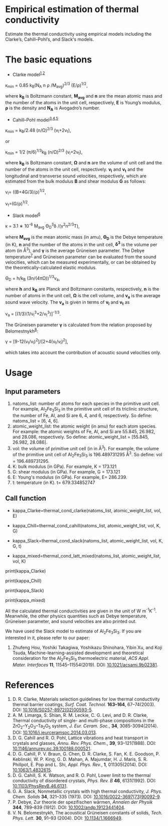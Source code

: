 # Empirical estimation of thermal conductivity
Estimate the thermal conductivity using empirical models including the Clarke’s, Cahill–Pohl’s, and  Slack's models.

# The basic equations

* Clarke model<sup>[1](https://doi.org/10.1016/S0257-8972(02)00593-5),[2](https://doi.org/10.1016/j.jeurceramsoc.2014.03.013)</sup>

&#954;<sub>min</sub>  = 0.85  k<sub>B</sub>(N<sub>A</sub> n &#961; /M<sub>avg</sub>)<sup>2/3</sup>  (E/&#961;)<sup>1/2</sup>,  

where **k<sub>B</sub>** is Boltzmann constant,  **M<sub>avg</sub>** and **n** are the mean atomic mass and the number of the atoms in the unit cell, respectively, **E** is Young’s modulus, **&#961;** is the density and **N<sub>A</sub>** is Avogadro’s number.

* Cahill–Pohl model<sup>[3](https://doi.org/10.1146/annurev.pc.39.100188.000521),[4](https://doi.org/10.1063/1.4832615),[5](https://doi.org/10.1103/PhysRevB.46.6131)</sup>

&#954;<sub>min</sub>  =  k<sub>B</sub>/2.48 (n/&#937;)<sup>2/3</sup>  (v<sub>l</sub>+2v<sub>t</sub>),              

or 

&#954;<sub>min</sub>  = 1/2 (&#960;/6)<sup>1/3</sup>k<sub>B</sub> (n/&#937;)<sup>2/3</sup>  (v<sub>l</sub>+2v<sub>t</sub>),

where **k<sub>B</sub>** is Boltzmann constant, **&#937;**  and **n** are the volume of unit cell and the number of the atoms in the unit cell, respectively. **v<sub>l</sub>** and **v<sub>t</sub>** and the longitudinal and  transverse sound  velocities, respectively, which are estimated from the bulk modulus **B** and shear modulus **G** as follows:

v<sub>l</sub>= ((B+4G/3)/&#961;)<sup>1/2</sup>,                  

v<sub>t</sub>=(G/&#961;)<sup>1/2</sup>.                 

* Slack model<sup>[6](https://doi.org/10.1016/0022-3697(73)90092-9)</sup>

&#954; = 3.1 &#8727; 10<sup>-6</sup> M<sub>avg</sub> &#920;<sub>D</sub><sup>3</sup>&#948; /(&#947;<sup>2</sup>n<sup>2/3</sup>T), 

where **M<sub>avg</sub>**  is the mean atomic mass (in amu), **&#920;<sub>D</sub>**  is the Debye temperature (in K), **n** and the number of the atoms in the unit cell, **&#948;<sup>3</sup>** is the volume per atom (in &#197;<sup>3</sup>), and **&#947;** is the average Gr&#252;neisen parameter. The Debye temperature<sup>[7](https://doi.org/10.1002/andp.19123441404)</sup> and Gr&#252;neisen parameter can be evaluated from the sound velocities, which can be measured experimentally, or can be obtained by the theoretically-calculated elastic modulus.

&#920;<sub>D</sub> = h/k<sub>B</sub> (3n/(4&#960;&#937;))<sup>1/3</sup>v<sub>a</sub>,  

where **h** and **k<sub>B</sub>** are Planck and Boltzmann constants, respectively, **n** is the number of atoms in the unit cell, **&#937;** is the cell volume, and **v<sub>a</sub>** is the average sound wave velocity. The **v<sub>a</sub>**  is given in terms of **v<sub>l</sub>** and **v<sub>t</sub>** as

v<sub>a</sub> = [(1/3)(1/v<sub>l</sub><sup>3</sup>+2/v<sub>t</sub><sup>3</sup>)]<sup>-1/3</sup>.  

The Gr&#252;neisen parameter **&#947;**  is calculated from the relation proposed by Belomestnykh<sup>[8](https://doi.org/10.1134/1.1666949)</sup>:

&#947; = [9-12(v<sub>t</sub>/v<sub>l</sub>)<sup>2</sup>]/[2+4(v<sub>t</sub>/v<sub>l</sub>)<sup>2</sup>],  

which takes into account the contribution of acoustic sound velocities only.

# Usage

## Input parameters

1. natoms_list:  number of atoms for each species in the primitive unit cell. For example, Al<sub>2</sub>Fe<sub>3</sub>Si<sub>3</sub> in the primitive unit cell of its triclinic structure, the number of  Fe, Al, and Si are 6, 4, and 6, respectively. So  define:   natoms_list = [6, 4, 6].
2. atomic_weight_list: the atomic weight (in amu) for each atom species. For example:  the atomic weights of Fe, Al, and Si are 55.845, 26.982, and 28.086, respectively. So define:  atomic_weight_list = [55.845, 26.982, 28.086].
3. vol: the volume of primitive unit cell (in in &#197;<sup>3</sup>).  For example, the volume of the primitive unit cell of   Al<sub>2</sub>Fe<sub>3</sub>Si<sub>3</sub>  is  196.489731295 &#197;<sup>3</sup>. So define: vol = 196.489731295.
4. K: bulk modulus (in GPa).  For example, K = 173.121
5. G: shear modulus (in GPa). For example, G = 173.121
6. E: Young's modulus (in GPa). For example,  E= 286.239.
7. t: temperature (in K). t= 679.334852747

## Call function

- kappa_Clarke=thermal_cond_clarke(natoms_list, atomic_weight_list, vol, E)

- kappa_Chill=thermal_cond_cahill(natoms_list, atomic_weight_list, vol, K, G)

- kappa_Slack=thermal_cond_slack(natoms_list, atomic_weight_list, vol, K, G, t)

- kappa_mixed=thermal_cond_latt_mixed(natoms_list, atomic_weight_list, vol, K)

print(kappa_Clarke)

print(kappa_Chill)

print(kappa_Slack)

print(kappa_mixed)

All the calculated thermal conductivities are given in the unit of W m<sup>-1</sup>K<sup>-1</sup>.  Meanwhile, the other physics quantities such as Debye temperature, Gr&#252;neisen parameter, and sound velocities are also printed out. 

We have used the Slack model to estimate of Al<sub>2</sub>Fe<sub>3</sub>Si<sub>3</sub>. If you are interested in it, please refer to our paper:

1. Zhufeng Hou, Yoshiki Takagiwa, Yoshikazu Shinohara, Yibin Xu, and Koji Tsuda, Machine-learning-assisted development and theoretical consideration for the Al<sub>2</sub>Fe<sub>3</sub>Si<sub>3</sub>  thermoelectric material, *ACS Appl. Mater. Interfaces* **11**, 11545–11554(2019). DOI: [10.1021/acsami.9b02381](https://doi.org/10.1021/acsami.9b02381).


# References

1. D. R. Clarke, Materials selection guidelines for low thermal conductivity thermal barrier coatings, *Surf. Coat. Technol.* **163–164**, 67–74(2003). DOI: [10.1016/S0257-8972(02)00593-5](https://doi.org/10.1016/S0257-8972(02)00593-5).
2. A. M. Limarga, S. Shian, R. M. Leckie, C. G. Levi, and D. R. Clarke, Thermal conductivity of single- and multi-phase compositions in the ZrO<sub>2</sub>–Y<sub>2</sub>O<sub>3</sub>–Ta<sub>2</sub>O<sub>5</sub> system, *J. Eur. Ceram. Soc.*, **34**, 3085-3094(2014). DOI: [10.1016/j.jeurceramsoc.2014.03.013](https://doi.org/10.1016/j.jeurceramsoc.2014.03.013).
3. D. G. Cahill and R. O. Pohl, Lattice vibrations and heat transport in crystals and glasses,  *Annu. Rev. Phys. Chem.*, **39**, 93–121(1988). DOI: [10.1146/annurev.pc.39.100188.000521](https://doi.org/10.1146/annurev.pc.39.100188.000521).
4. D. G. Cahill, P. V. Braun, G. Chen, D. R. Clarke, S. Fan, K. E. Goodson, P. Keblinski, W. P. King, G. D. Mahan, A. Majumdar, H. J. Maris, S. R. Phillpot, E. Pop and L. Shi, *Appl. Phys. Rev.*, **1**, 011305(2014). DOI: [10.1063/1.4832615](https://doi.org/10.1063/1.4832615).
5. D. G. Cahill, S. K. Watson, and R. O. Pohl, Lower limit to the thermal conductivity of disordered crystals, *Phys. Rev. B* **46**, 6131(1992). DOI: [10.1103/PhysRevB.46.6131](https://doi.org/10.1103/PhysRevB.46.6131).
6. G. A. Slack, Nonmetallic crystals with high thermal conductivity, *J. Phys. Chem. Solids*
   **34**, 321–335 (1973). DOI: [10.1016/0022-3697(73)90092-9](https://doi.org/10.1016/0022-3697(73)90092-9).
7. P. Debye, Zur theorie der spezifischen w&#228;rmen,  *Annalen der Physik* **344**, 789–839 (1912). DOI: [10.1002/andp.19123441404](https://doi.org/10.1002/andp.19123441404).
8. V. N. Belomestnykh, The acoustical Gr&#252;neisen constants of solids, *Tech. Phys. Lett.* **30**,
   91–93 (2004). DOI: [10.1134/1.1666949](https://doi.org/10.1134/1.1666949).
